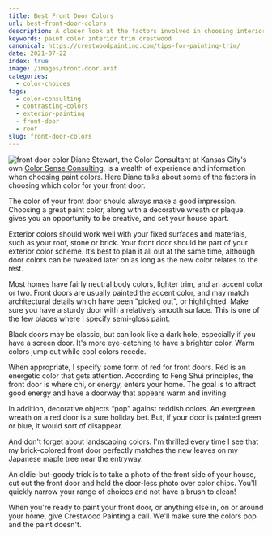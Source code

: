 ```yaml
---
title: Best Front Door Colors
url: best-front-door-colors
description: A closer look at the factors involved in choosing interior trim paint colors.
keywords: paint color interior trim crestwood
canonical: https://crestwoodpainting.com/tips-for-painting-trim/
date: 2021-07-22
index: true
image: /images/front-door.avif
categories:
  - color-choices
tags:
  - color-consulting
  - contrasting-colors
  - exterior-painting
  - front-door
  - roof
slug: front-door-colors
---
```

![front door color](/images/front-door.avif)
Diane Stewart, the Color Consultant at Kansas City's own [Color Sense Consulting](/best-front-door-colors/), is a wealth of experience and information when choosing paint colors. Here Diane talks about some of the factors in choosing which color for your front door.

The color of your front door should always make a good impression. Choosing a great paint color, along with a decorative wreath or plaque, gives you an opportunity to be creative, and set your house apart.

Exterior colors should work well with your fixed surfaces and materials, such as your roof, stone or brick. Your front door should be part of your exterior color scheme. It’s best to plan it all out at the same time, although door colors can be tweaked later on as long as the new color relates to the rest.

Most homes have fairly neutral body colors, lighter trim, and an accent color or two. Front doors are usually painted the accent color, and may match architectural details which have been "picked out", or highlighted. Make sure you have a sturdy door with a relatively smooth surface. This is one of the few places where I specify semi-gloss paint.

Black doors may be classic, but can look like a dark hole, especially if you have a screen door. It's more eye-catching to have a brighter color. Warm colors jump out while cool colors recede.

When appropriate, I specify some form of red for front doors. Red is an energetic color that gets attention. According to Feng Shui principles, the front door is where chi, or energy, enters your home. The goal is to attract good energy and have a doorway that appears warm and inviting.

In addition, decorative objects “pop” against reddish colors. An evergreen wreath on a red door is a sure holiday bet. But, if your door is painted green or blue, it would sort of disappear.

And don't forget about landscaping colors. I'm thrilled every time I see that my brick-colored front door perfectly matches the new leaves on my Japanese maple tree near the entryway.

An oldie-but-goody trick is to take a photo of the front side of your house, cut out the front door and hold the door-less photo over color chips. You'll quickly narrow your range of choices and not have a brush to clean!

When you're ready to paint your front door, or anything else in, on or around your home, give Crestwood Painting a call. We'll make sure the colors pop and the paint doesn't.
